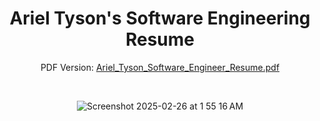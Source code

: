 <div align="center">

# Ariel Tyson's Software Engineering Resume

PDF Version: [Ariel_Tyson_Software_Engineer_Resume.pdf](https://github.com/user-attachments/files/18981577/Ariel_Tyson_Software_Engineer_Resume.pdf)

<br>

![Screenshot 2025-02-26 at 1 55 16 AM](https://github.com/user-attachments/assets/54fab223-8bb3-415e-87ef-31b1938cff25)

</div>
